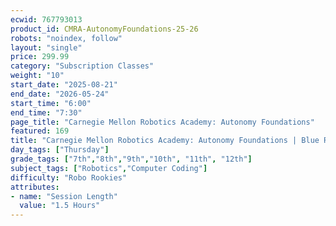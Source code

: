 ```yaml
---
ecwid: 767793013
product_id: CMRA-AutonomyFoundations-25-26
robots: "noindex, follow"
layout: "single"
price: 299.99
category: "Subscription Classes"
weight: "10"
start_date: "2025-08-21"
end_date: "2026-05-24"
start_time: "6:00"
end_time: "7:30"
page_title: "Carnegie Mellon Robotics Academy: Autonomy Foundations"
featured: 169
title: "Carnegie Mellon Robotics Academy: Autonomy Foundations | Blue Ridge Boost"
day_tags: ["Thursday"]
grade_tags: ["7th","8th","9th","10th", "11th", "12th"]
subject_tags: ["Robotics","Computer Coding"]
difficulty: "Robo Rookies"
attributes:
- name: "Session Length"
  value: "1.5 Hours"
---
```

